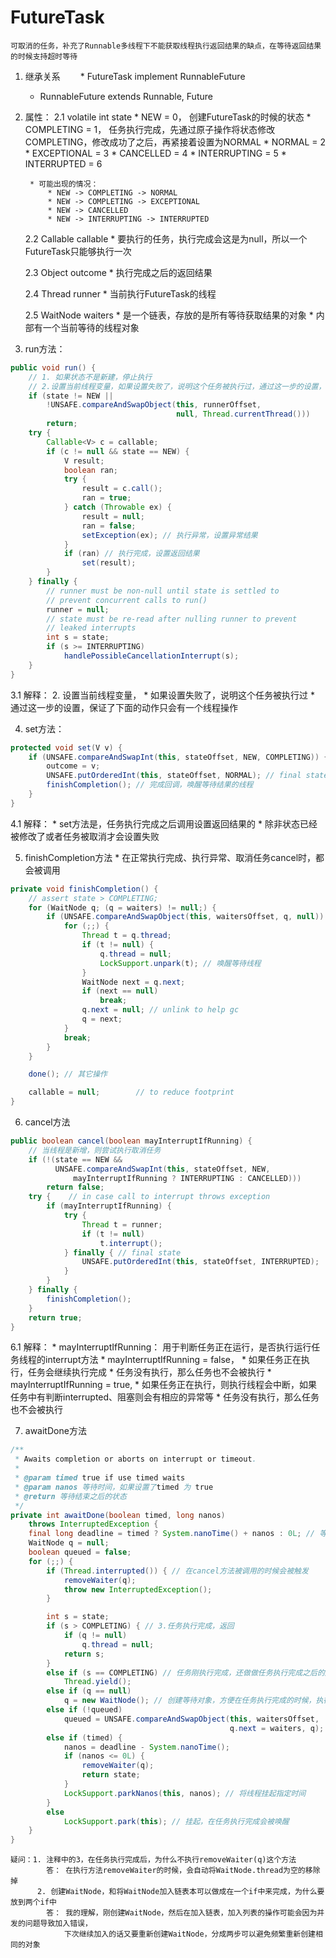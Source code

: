 # FutureTask

	可取消的任务，补充了Runnable多线程下不能获取线程执行返回结果的缺点，在等待返回结果的时候支持超时等待

1. 继承关系
　　* FutureTask implement RunnableFuture
	* RunnableFuture extends Runnable, Future
	
2. 属性：
   2.1 volatile int state
		* NEW          = 0， 创建FutureTask的时候的状态
		* COMPLETING   = 1， 任务执行完成，先通过原子操作将状态修改COMPLETING，修改成功了之后，再紧接着设置为NORMAL
		* NORMAL       = 2
		* EXCEPTIONAL  = 3
		* CANCELLED    = 4
		* INTERRUPTING = 5
		* INTERRUPTED  = 6
		
		* 可能出现的情况：
			* NEW -> COMPLETING -> NORMAL
			* NEW -> COMPLETING -> EXCEPTIONAL
			* NEW -> CANCELLED
			* NEW -> INTERRUPTING -> INTERRUPTED
		
   2.2 Callable<V> callable
		* 要执行的任务，执行完成会这是为null，所以一个FutureTask只能够执行一次
   
   2.3 Object outcome
		* 执行完成之后的返回结果
   
   2.4 Thread runner
		* 当前执行FutureTask的线程
   
   2.5 WaitNode waiters
		* 是一个链表，存放的是所有等待获取结果的对象
		* 内部有一个当前等待的线程对象
   
3. run方法：

```java
public void run() {
	// 1. 如果状态不是新建，停止执行
	// 2.设置当前线程变量，如果设置失败了，说明这个任务被执行过，通过这一步的设置，保证了下面的动作只会有一个线程操作
	if (state != NEW || 
		!UNSAFE.compareAndSwapObject(this, runnerOffset,
									 null, Thread.currentThread()))
		return;
	try {
		Callable<V> c = callable;
		if (c != null && state == NEW) {
			V result;
			boolean ran;
			try {
				result = c.call();
				ran = true;
			} catch (Throwable ex) {
				result = null;
				ran = false;
				setException(ex); // 执行异常，设置异常结果
			}
			if (ran) // 执行完成，设置返回结果
				set(result);
		}
	} finally {
		// runner must be non-null until state is settled to
		// prevent concurrent calls to run()
		runner = null;
		// state must be re-read after nulling runner to prevent
		// leaked interrupts
		int s = state;
		if (s >= INTERRUPTING)
			handlePossibleCancellationInterrupt(s);
	}
}
```   


3.1 解释：
		2. 设置当前线程变量，
			* 如果设置失败了，说明这个任务被执行过
			* 通过这一步的设置，保证了下面的动作只会有一个线程操作
			
			
4. set方法：

```java
protected void set(V v) {
	if (UNSAFE.compareAndSwapInt(this, stateOffset, NEW, COMPLETING)) { // 只有状态修改成功了，才能修改下面的操作
		outcome = v;
		UNSAFE.putOrderedInt(this, stateOffset, NORMAL); // final state
		finishCompletion(); // 完成回调，唤醒等待结果的线程
	}
}
```

4.1 解释：
	* set方法是，任务执行完成之后调用设置返回结果的
	* 除非状态已经被修改了或者任务被取消才会设置失败
	
	
5. 	finishCompletion方法
		* 在正常执行完成、执行异常、取消任务cancel时，都会被调用
	
```java
private void finishCompletion() {
	// assert state > COMPLETING;
	for (WaitNode q; (q = waiters) != null;) { 
		if (UNSAFE.compareAndSwapObject(this, waitersOffset, q, null)) { // 使用乐观锁【循环+原子操作】，唤醒等待获取结果的线程
			for (;;) {
				Thread t = q.thread;
				if (t != null) {
					q.thread = null;
					LockSupport.unpark(t); // 唤醒等待线程
				}
				WaitNode next = q.next;
				if (next == null)
					break;
				q.next = null; // unlink to help gc
				q = next;
			}
			break;
		}
	}

	done(); // 其它操作

	callable = null;        // to reduce footprint
}
```	
	
6. cancel方法

```java
public boolean cancel(boolean mayInterruptIfRunning) {
	// 当线程是新增，则尝试执行取消任务
	if (!(state == NEW &&
		  UNSAFE.compareAndSwapInt(this, stateOffset, NEW,
			  mayInterruptIfRunning ? INTERRUPTING : CANCELLED)))
		return false;
	try {    // in case call to interrupt throws exception
		if (mayInterruptIfRunning) {
			try {
				Thread t = runner;
				if (t != null)
					t.interrupt();
			} finally { // final state
				UNSAFE.putOrderedInt(this, stateOffset, INTERRUPTED);
			}
		}
	} finally {
		finishCompletion();
	}
	return true;
}
```
	
6.1 解释：
	* mayInterruptIfRunning： 用于判断任务正在运行，是否执行运行任务线程的interrupt方法
	* mayInterruptIfRunning = false， 
		* 如果任务正在执行，任务会继续执行完成
		* 任务没有执行，那么任务也不会被执行
	* mayInterruptIfRunning = true,
		* 如果任务正在执行，则执行线程会中断，如果任务中有判断interrupted、阻塞则会有相应的异常等
		* 任务没有执行，那么任务也不会被执行
	
	
	
7. awaitDone方法

```java
/**
 * Awaits completion or aborts on interrupt or timeout.
 *
 * @param timed true if use timed waits
 * @param nanos 等待时间，如果设置了timed 为 true
 * @return 等待结束之后的状态
 */
private int awaitDone(boolean timed, long nanos)
	throws InterruptedException {
	final long deadline = timed ? System.nanoTime() + nanos : 0L; // 等待截止时间点
	WaitNode q = null;
	boolean queued = false;
	for (;;) {
		if (Thread.interrupted()) { // 在cancel方法被调用的时候会被触发
			removeWaiter(q);
			throw new InterruptedException();
		}

		int s = state;
		if (s > COMPLETING) { // 3.任务执行完成，返回
			if (q != null)
				q.thread = null;
			return s;
		}
		else if (s == COMPLETING) // 任务刚执行完成，还做做任务执行完成之后的后续操作，交出执行时间片，再等一等
			Thread.yield();
		else if (q == null)
			q = new WaitNode(); // 创建等待对象，方便在任务执行完成的时候，执行线程的唤醒操作
		else if (!queued)
			queued = UNSAFE.compareAndSwapObject(this, waitersOffset,
												 q.next = waiters, q); // 将等待对象，加入等待队列
		else if (timed) {
			nanos = deadline - System.nanoTime();
			if (nanos <= 0L) {
				removeWaiter(q);
				return state;
			}
			LockSupport.parkNanos(this, nanos); // 将线程挂起指定时间
		}
		else
			LockSupport.park(this); // 挂起，在任务执行完成会被唤醒
	}
}
```	
	
	疑问：1. 注释中的3，在任务执行完成后，为什么不执行removeWaiter(q)这个方法
			答： 在执行方法removeWaiter的时候，会自动将WaitNode.thread为空的移除掉
		  2. 创建WaitNode，和将WaitNode加入链表本可以做成在一个if中来完成，为什么要放到两个if中
			答： 我的理解，刚创建WaitNode，然后在加入链表，加入列表的操作可能会因为并发的问题导致加入错误，
			    下次继续加入的话又要重新创建WaitNode，分成两步可以避免频繁重新创建相同的对象
	
	
	
	
	
	
	
	
	


			
	
	
	
	
	

